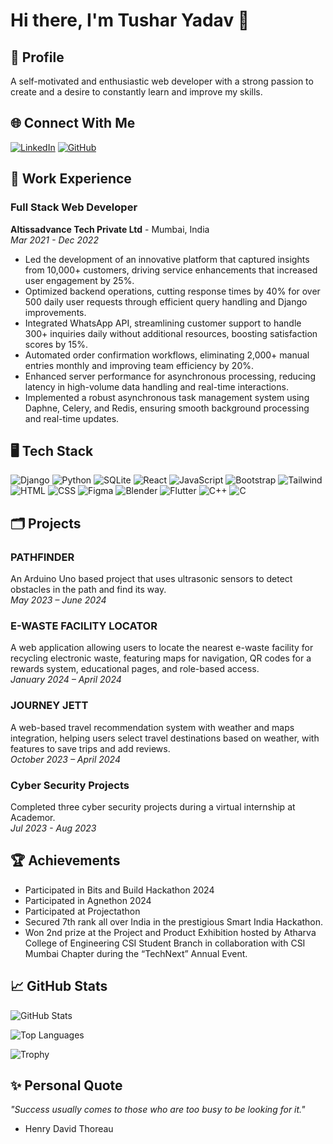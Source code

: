 # Hi there, I'm Tushar Yadav 👋

## 🌟 Profile
A self-motivated and enthusiastic web developer with a strong passion to create and a desire to constantly learn and improve my skills.

## 🌐 Connect With Me
[![LinkedIn](https://img.shields.io/badge/-LinkedIn-blue)](https://www.linkedin.com/in/tushar-yadav-8b7569249/)
[![GitHub](https://img.shields.io/badge/-GitHub-black)](https://github.com/Tusharyadav1340)

## 💼 Work Experience

### Full Stack Web Developer
**Altissadvance Tech Private Ltd** - Mumbai, India  
_Mar 2021 - Dec 2022_
- Led the development of an innovative platform that captured insights from 10,000+ customers, driving service enhancements that increased user engagement by 25%.
- Optimized backend operations, cutting response times by 40% for over 500 daily user requests through efficient query handling and Django improvements.
- Integrated WhatsApp API, streamlining customer support to handle 300+ inquiries daily without additional resources, boosting satisfaction scores by 15%.
- Automated order confirmation workflows, eliminating 2,000+ manual entries monthly and improving team efficiency by 20%.
- Enhanced server performance for asynchronous processing, reducing latency in high-volume data handling and real-time interactions.
- Implemented a robust asynchronous task management system using Daphne, Celery, and Redis, ensuring smooth background processing and real-time updates.

## 🖥️ Tech Stack
<p>
  <img alt="Django" src="https://img.shields.io/badge/Django-092E20?style=for-the-badge&logo=django&logoColor=green" />
  <img alt="Python" src="https://img.shields.io/badge/Python-3776AB?style=for-the-badge&logo=python&logoColor=white" />
  <img alt="SQLite" src="https://img.shields.io/badge/SQLite-003B57?style=for-the-badge&logo=sqlite&logoColor=white" />
  <img alt="React" src="https://img.shields.io/badge/React-61DAFB?style=for-the-badge&logo=react&logoColor=black" />
  <img alt="JavaScript" src="https://img.shields.io/badge/JavaScript-F7DF1E?style=for-the-badge&logo=javascript&logoColor=black" />
  <img alt="Bootstrap" src="https://img.shields.io/badge/Bootstrap-563D7C?style=for-the-badge&logo=bootstrap&logoColor=white" />
  <img alt="Tailwind" src="https://img.shields.io/badge/Tailwind%20CSS-06B6D4?style=for-the-badge&logo=tailwind-css&logoColor=white" />
  <img alt="HTML" src="https://img.shields.io/badge/HTML-E34F26?style=for-the-badge&logo=html5&logoColor=white" />
  <img alt="CSS" src="https://img.shields.io/badge/CSS-1572B6?style=for-the-badge&logo=css3&logoColor=white" />
  <img alt="Figma" src="https://img.shields.io/badge/Figma-F24E1E?style=for-the-badge&logo=figma&logoColor=white" />
  <img alt="Blender" src="https://img.shields.io/badge/Blender-F5792A?style=for-the-badge&logo=blender&logoColor=white" />
  <img alt="Flutter" src="https://img.shields.io/badge/Flutter-02569B?style=for-the-badge&logo=flutter&logoColor=white" />
  <img alt="C++" src="https://img.shields.io/badge/C%2B%2B-00599C?style=for-the-badge&logo=cplusplus&logoColor=white" />
  <img alt="C" src="https://img.shields.io/badge/C-00599C?style=for-the-badge&logo=c&logoColor=white" />
</p>

## 🗂️ Projects

### PATHFINDER
An Arduino Uno based project that uses ultrasonic sensors to detect obstacles in the path and find its way.  
_May 2023 – June 2024_

### E-WASTE FACILITY LOCATOR
A web application allowing users to locate the nearest e-waste facility for recycling electronic waste, featuring maps for navigation, QR codes for a rewards system, educational pages, and role-based access.  
_January 2024 – April 2024_

### JOURNEY JETT
A web-based travel recommendation system with weather and maps integration, helping users select travel destinations based on weather, with features to save trips and add reviews.  
_October 2023 – April 2024_

### Cyber Security Projects
Completed three cyber security projects during a virtual internship at Academor.  
_Jul 2023 - Aug 2023_

## 🏆 Achievements
- Participated in Bits and Build Hackathon 2024
- Participated in Agnethon 2024
- Participated at Projectathon
- Secured 7th rank all over India in the prestigious Smart India Hackathon.
- Won 2nd prize at the Project and Product Exhibition hosted by Atharva College of Engineering CSI Student Branch in collaboration with CSI Mumbai Chapter during the “TechNext” Annual Event.



## 📈 GitHub Stats
![GitHub Stats](https://github-readme-stats.vercel.app/api?username=Tusharyadav1340&show_icons=true&theme=radical)

![Top Languages](https://github-readme-stats.vercel.app/api/top-langs/?username=Tusharyadav1340&layout=compact&theme=radical)

![Trophy](https://github-profile-trophy.vercel.app/?username=Tusharyadav1340&theme=dracula)

## ✨ Personal Quote
_"Success usually comes to those who are too busy to be looking for it."_ 
- Henry David Thoreau
